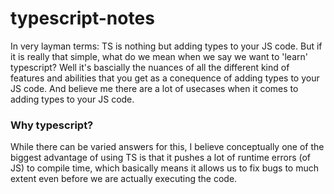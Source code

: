 # typescript-notes

In very layman terms: TS is nothing but adding types to your JS code. But if it is really that simple, what do we mean when we say
we want to 'learn' typescript? Well it's bascially the nuances of all the different kind of features and abilities that you get
as a conequence of adding types to your JS code. And believe me there are a lot of usecases when it comes to adding types to your JS code.

### Why typescript?
While there can be varied answers for this, I believe conceptually one of the biggest advantage of using TS is that it pushes a lot of runtime errors (of JS) to compile time, which basically means it allows us to fix bugs to much extent even before we are actually executing the code.